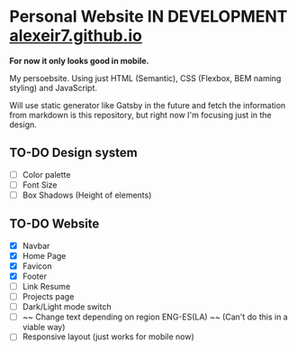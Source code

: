 # Personal Website __IN DEVELOPMENT__ [alexeir7.github.io](https://alexeir7.github.io/)

**For now it only looks good in mobile.**

My persoebsite. Using just HTML (Semantic), CSS (Flexbox, BEM naming styling) and JavaScript.

Will use static generator like Gatsby in the future and fetch the information from markdown is this repository, but right now I'm focusing just in the design.

## TO-DO Design system
- [ ] Color palette
- [ ] Font Size
- [ ] Box Shadows (Height of elements)

## TO-DO Website
- [x] Navbar
- [x] Home Page
- [x] Favicon
- [x] Footer
- [ ] Link Resume
- [ ] Projects page
- [ ] Dark/Light mode switch
- [ ] ~~ Change text depending on region ENG-ES(LA) ~~ (Can't do this in a viable way)
- [ ] Responsive layout (just works for mobile now)
